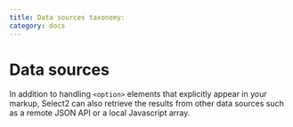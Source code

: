 ```yaml
---
title: Data sources taxonomy:
category: docs
---
```


# Data sources

In addition to handling `<option>` elements that explicitly appear in your markup, Select2 can also retrieve the results
from other data sources such as a remote JSON API or a local Javascript array.
